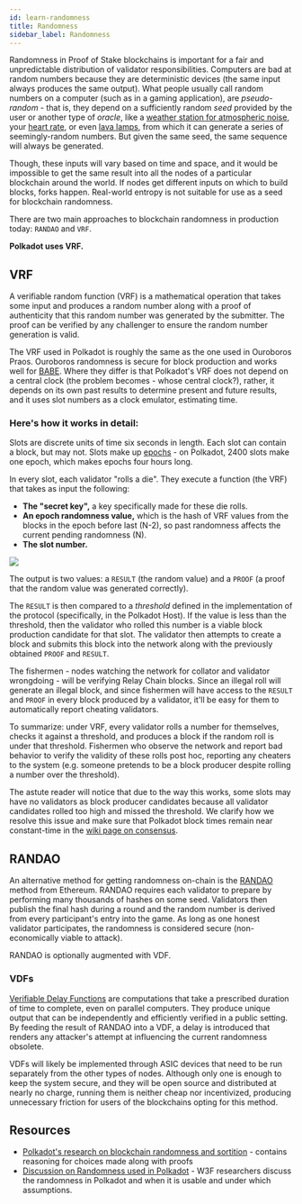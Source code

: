 ```yaml
---
id: learn-randomness
title: Randomness
sidebar_label: Randomness
---
```


Randomness in Proof of Stake blockchains is important for a fair and unpredictable distribution of
validator responsibilities. Computers are bad at random numbers because they are deterministic
devices (the same input always produces the same output). What people usually call random numbers on
a computer (such as in a gaming application), are _pseudo-random_ - that is, they depend on
a sufficiently random _seed_ provided by the user or another type of _oracle_, like a
[weather station for atmospheric noise](https://www.random.org/randomness/),
your [heart rate](https://mdpi.altmetric.com/details/47574324), or even
[lava lamps](https://en.wikipedia.org/wiki/Lavarand), from which it can generate a series of
seemingly-random numbers. But given the same seed, the same sequence will always be generated.

Though, these inputs will vary based on time and space, and it would be impossible to get the same
result into all the nodes of a particular blockchain around the world. If nodes get different inputs
on which to build blocks, forks happen. Real-world entropy is not suitable for use as a
seed for blockchain randomness.

There are two main approaches to blockchain randomness in production today: `RANDAO` and `VRF`. 

**Polkadot uses VRF.**

## VRF

A verifiable random function (VRF) is a mathematical operation that takes some input and produces a 
random number along with a proof of authenticity that this random number was generated by the submitter.
The proof can be verified by any challenger to ensure the random number generation is valid.

The VRF used in Polkadot is roughly the same as the one used in Ouroboros Praos. Ouroboros
randomness is secure for block production and works well for [BABE](learn-consensus.md#BABE). 
Where they differ is that Polkadot's VRF does not depend on a central clock (the problem 
becomes - whose central clock?), rather, it depends on its own past results to determine present and 
future results, and it uses slot numbers as a clock emulator, estimating time.

### Here's how it works in detail:

Slots are discrete units of time six seconds in length. Each slot can contain a block, but may not.
Slots make up [epochs](glossary.md##epoch) - on Polkadot, 2400 slots make one epoch, which makes epochs 
four hours long.

In every slot, each validator "rolls a die". They execute a function (the VRF) that takes as input
the following:

- **The "secret key",** a key specifically made for these die rolls.
- **An epoch randomness value,** which is the hash of VRF values from the blocks in the epoch before
  last (N-2), so past randomness affects the current pending randomness (N).
- **The slot number.**

![](assets/VRF_babe.png)

The output is two values: a `RESULT` (the random value) and a `PROOF` (a proof that the random value
was generated correctly).

The `RESULT` is then compared to a _threshold_ defined in the implementation of the protocol
(specifically, in the Polkadot Host). If the value is less than the threshold, then the validator
who rolled this number is a viable block production candidate for that slot. The validator then
attempts to create a block and submits this block into the network along with the previously
obtained `PROOF` and `RESULT`.

The fishermen - nodes watching the network for collator and validator wrongdoing - will be verifying
Relay Chain blocks. Since an illegal roll will generate an illegal block, and since fishermen will
have access to the `RESULT` and `PROOF` in every block produced by a validator, it'll be easy for
them to automatically report cheating validators.

To summarize: under VRF, every validator rolls a number for themselves, checks it against a
threshold, and produces a block if the random roll is under that threshold. Fishermen who observe
the network and report bad behavior to verify the validity of these rolls post hoc, reporting any
cheaters to the system (e.g. someone pretends to be a block producer despite rolling a number over
the threshold).

The astute reader will notice that due to the way this works, some slots may have no validators as
block producer candidates because all validator candidates rolled too high and missed the threshold.
We clarify how we resolve this issue and make sure that Polkadot block times remain near
constant-time in the [wiki page on consensus](learn-consensus.md).

## RANDAO

An alternative method for getting randomness on-chain is the
[RANDAO](https://github.com/randao/randao) method from Ethereum. RANDAO requires each validator to
prepare by performing many thousands of hashes on some seed. Validators then publish the final hash
during a round and the random number is derived from every participant's entry into the game. As
long as one honest validator participates, the randomness is considered secure (non-economically
viable to attack).

RANDAO is optionally augmented with VDF.

### VDFs

[Verifiable Delay Functions](https://vdfresearch.org/) are computations that take a prescribed
duration of time to complete, even on parallel computers. They produce unique output that can be
independently and efficiently verified in a public setting. By feeding the result of RANDAO into a
VDF, a delay is introduced that renders any attacker's attempt at influencing the current randomness
obsolete.

VDFs will likely be implemented through ASIC devices that need to be run separately from the other
types of nodes. Although only one is enough to keep the system secure, and they will be open source
and distributed at nearly no charge, running them is neither cheap nor incentivized, producing
unnecessary friction for users of the blockchains opting for this method.

## Resources

- [Polkadot's research on blockchain randomness and sortition](https://w3f-research.readthedocs.io/en/latest/polkadot/block-production/Babe.html) -
  contains reasoning for choices made along with proofs
- [Discussion on Randomness used in Polkadot](https://github.com/paritytech/ink/issues/57) - W3F
  researchers discuss the randomness in Polkadot and when it is usable and under which assumptions.
